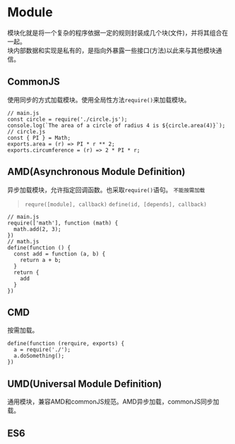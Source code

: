# Module
模块化就是将一个复杂的程序依据一定的规则封装成几个块(文件)，并将其组合在一起。  
块内部数据和实现是私有的，是指向外暴露一些接口(方法)以此来与其他模块通信。
## CommonJS
使用同步的方式加载模块。使用全局性方法`require()`来加载模块。
```
// main.js
const circle = require('./circle.js');
console.log(`The area of a circle of radius 4 is ${circle.area(4)}`);
// circle.js
const { PI } = Math;
exports.area = (r) => PI * r ** 2;
exports.circumference = (r) => 2 * PI * r;
```
## AMD(Asynchronous Module Definition)
异步加载模块，允许指定回调函数。也采取`require()`语句。
`不能按需加载`
> `requre([module], callback)`
> `define(id, [depends], callback)`
```
// main.js
require(['math'], function (math) {
  math.add(2, 3);
})
// math.js
define(function () {
  const add = function (a, b) {
    return a + b;
  }
  return {
    add
  }
})
```
## CMD
按需加载。
```
define(function (rerquire, exports) {
  a = require('./');
  a.doSomething();
})
```
## UMD(Universal Module Definition)
通用模块，兼容AMD和commonJS规范。AMD异步加载，commonJS同步加载。
## ES6